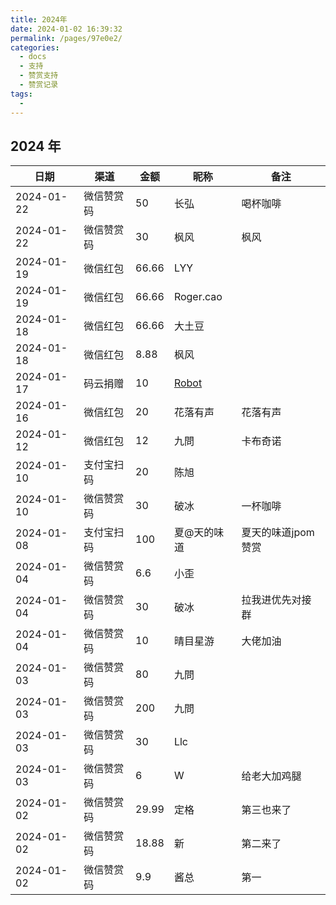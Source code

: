 ```yaml
---
title: 2024年
date: 2024-01-02 16:39:32
permalink: /pages/97e0e2/
categories:
  - docs
  - 支持
  - 赞赏支持
  - 赞赏记录
tags:
  - 
---
```


## 2024 年


| 日期         | 渠道    | 金额    | 昵称                                   | 备注          |
|------------|-------|-------|--------------------------------------|-------------|
| 2024-01-22 | 微信赞赏码 | 50    | 长弘                                   | 喝杯咖啡        |
| 2024-01-22 | 微信赞赏码 | 30    | 枫风                                   | 枫风          |
| 2024-01-19 | 微信红包  | 66.66 | LYY                                  |             |
| 2024-01-19 | 微信红包  | 66.66 | Roger.cao                            |             |
| 2024-01-18 | 微信红包  | 66.66 | 大土豆                                  |             |
| 2024-01-18 | 微信红包  | 8.88  | 枫风                                   |             |
| 2024-01-17 | 码云捐赠  | 10    | [Robot](https://gitee.com/robot1937) |             |
| 2024-01-16 | 微信红包  | 20    | 花落有声                                 | 花落有声        |
| 2024-01-12 | 微信红包  | 12    | 九問                                   | 卡布奇诺        |
| 2024-01-10 | 支付宝扫码 | 20    | 陈旭                                   |             |
| 2024-01-10 | 微信赞赏码 | 30    | 破冰                                   | 一杯咖啡        |
| 2024-01-08 | 支付宝扫码 | 100   | 夏@天的味道                               | 夏天的味道jpom赞赏 |
| 2024-01-04 | 微信赞赏码 | 6.6   | 小歪                                   |             |
| 2024-01-04 | 微信赞赏码 | 30    | 破冰                                   | 拉我进优先对接群    |
| 2024-01-04 | 微信赞赏码 | 10    | 晴目星游                                 | 大佬加油        |
| 2024-01-03 | 微信赞赏码 | 80    | 九問                                   |             |
| 2024-01-03 | 微信赞赏码 | 200   | 九問                                   |             |
| 2024-01-03 | 微信赞赏码 | 30    | Llc                                  |             |
| 2024-01-03 | 微信赞赏码 | 6     | W                                    | 给老大加鸡腿      |
| 2024-01-02 | 微信赞赏码 | 29.99 | 定格                                   | 第三也来了       |
| 2024-01-02 | 微信赞赏码 | 18.88 | 新                                    | 第二来了        |
| 2024-01-02 | 微信赞赏码 | 9.9   | 酱总                                   | 第一          |